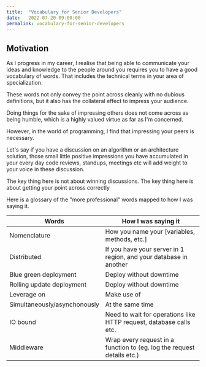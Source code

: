 ```yaml
---
title:  "Vocabulary for Senior Developers"
date:   2022-07-20 09:00:00
permalink: vocabulary-for-senior-developers
---
```


## Motivation

As I progress in my career, I realise that being able to communicate your ideas and knowledge to the people around you requires you to have a good vocabulary of words. That includes the technical terms in your area of specialization.

These words not only convey the point across cleanly with no dubious definitions, but it also has the collateral effect to impress your audience.

Doing things for the sake of impressing others does not come across as being humble, which is a highly valued virtue as far as I'm concerned.

However, in the world of programming, I find that impressing your peers is necessary.

Let's say if you have a discussion on an algorithm or an architecture solution, those small little positive impressions you have accumulated in your every day code reviews, standups, meetings etc will add weight to your voice in these discussion.

The key thing here is not about winning discussions. The key thing here is about getting your point across correctly

Here is a glossary of the "more professional" words mapped to how I was saying it.

| Words | How I was saying it |
|-------|---------|
| Nomenclature | How you name your [variables, methods, etc.] |
| Distributed | If you have your server in 1 region, and your database in another |
| Blue green deployment | Deploy without downtime |
| Rolling update deployment | Deploy without downtime |
| Leverage on | Make use of |
| Simultaneously/asynchonously | At the same time |
| IO bound | Need to wait for operations like HTTP request, database calls etc. |
| Middleware | Wrap every request in a function to (eg. log the request details etc.) |
